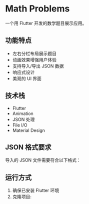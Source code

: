 # Math Problems

一个用 Flutter 开发的数学题目展示应用。

## 功能特点

- 左右分栏布局展示题目
- 动画效果增强用户体验
- 支持导入/导出 JSON 数据
- 响应式设计
- 美观的 UI 界面

## 技术栈

- Flutter
- Animation
- JSON 处理
- File I/O
- Material Design

## JSON 格式要求

导入的 JSON 文件需要符合以下格式：

## 运行方式

1. 确保已安装 Flutter 环境
2. 克隆项目:
